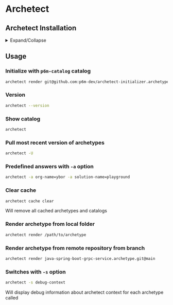 # Archetect

## Archetect Installation
<details>
    <summary>Expand/Collapse</summary>

Releases
[https://github.com/archetect/archetect/releases](https://github.com/archetect/archetect/releases)

### Prerequisites
- [Git](../git/git.md)

### Windows

#### Use `installer.exe`
It will automatically :
- add archetect to `Path` environment variable
- set `core.longpaths=true` to support Long File Path for Git
- Set registry `HKEY_LOCAL_MACHINE\SYSTEM\CurrentControlSet\Control\FileSystem\LongPathsEnabled` to `1` to enable Long Path Support for Windows

#### Use `zip` archive
- Unzip archive to desired location
- Enable Long Path Support
  - Add path of archetect executable to `Path` environment variable
  - Enable Git with Long File Name Support `git config --global core.longpaths true`
  - Enable Windows OS Long File Name Support, run `register.exe`, set `HKEY_LOCAL_MACHINE\SYSTEM\CurrentControlSet\Control\FileSystem\LongPathsEnabled` to `1`


### Linux/MacOS
#### Via HomeBrew
```sh 
brew tap archetect/archetect
brew install archetect
```
#### Use `tar.gz` archive
- Extract from archive
- Add path of archetect executable to `PATH` variable
</details>


## Usage
### Initialize with `p6m-catalog` catalog
```sh
archetect render git@github.com:p6m-dev/archetect-initializer.archetype.git ~/.archetect/
```

### Version
```sh
archetect --version
```

### Show catalog
```sh
archetect
```

### Pull most recent version of archetypes
```sh
archetect -U
```

### Predefined answers with `-a` option
```sh
archetect -a org-name=ybor -a solution-name=playground
```

### Clear cache
```sh
archetect cache clear
```
Will remove all cached archetypes and catalogs

### Render archetype from local folder
```sh
archetect render /path/to/archetype
```

### Render archetype from remote repository from branch
```sh
archetect render java-spring-boot-grpc-service.archetype.git@main
```

### Switches with `-s` option
```sh
archetect -s debug-context
```
Will display debug information about archetect context for each archetype called